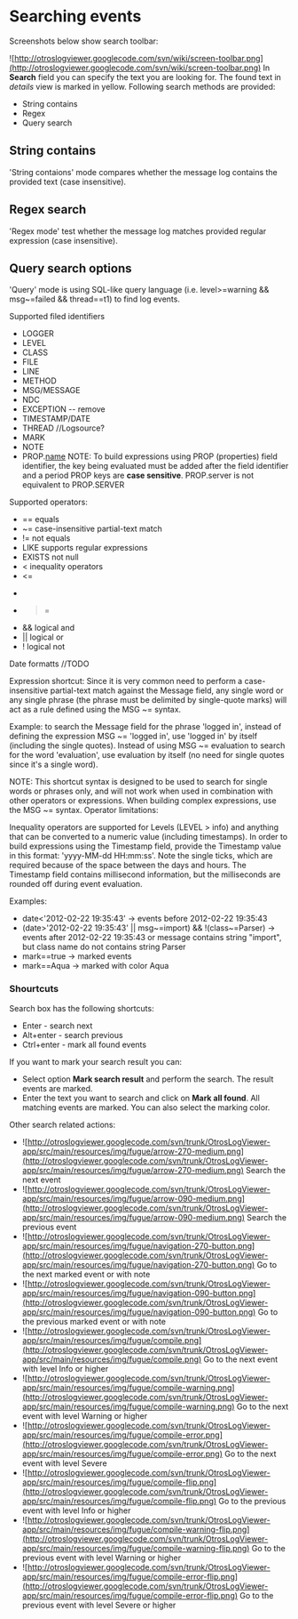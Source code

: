# Searching events #
Screenshots below show search toolbar:

![http://otroslogviewer.googlecode.com/svn/wiki/screen-toolbar.png](http://otroslogviewer.googlecode.com/svn/wiki/screen-toolbar.png) In **Search** field you can specify the text you are looking for. The found text in _details_ view is marked in yellow. Following search methods are provided:
  * String contains
  * Regex
  * Query search


## String contains ##
'String contaions' mode compares whether the message log contains the provided text (case insensitive).

## Regex search ##
'Regex mode' test whether the message log matches provided regular expression (case insensitive).


## Query search options ##
'Query' mode is using SQL-like query language (i.e. level>=warning && msg~=failed && thread==t1) to find log events.

Supported filed identifiers
  * LOGGER
  * LEVEL
  * CLASS
  * FILE
  * LINE
  * METHOD
  * MSG/MESSAGE
  * NDC
  * EXCEPTION -- remove
  * TIMESTAMP/DATE
  * THREAD
//Logsource?
  * MARK
  * NOTE
  * PROP.[name](key.md)
NOTE: To build expressions using PROP (properties) field identifier, the key being evaluated must be added after the field identifier and a period
PROP keys are **case sensitive**. PROP.server is not equivalent to PROP.SERVER

Supported operators:
  * == equals
  * ~= case-insensitive partial-text match
  * != not equals
  * LIKE supports regular expressions
  * EXISTS not null
  * < inequality operators
  * <=
  * >
  * >=
  * && logical and
  * || logical or
  * ! logical not

Date formatts
//TODO

Expression shortcut:
Since it is very common need to perform a case-insensitive partial-text match against the Message field, any single word or any single phrase (the phrase must be delimited by single-quote marks) will act as a rule defined using the MSG ~= syntax.

Example: to search the Message field for the phrase 'logged in', instead of defining the expression MSG ~= 'logged in', use 'logged in' by itself (including the single quotes). Instead of using MSG ~= evaluation to search for the word 'evaluation', use evaluation by itself (no need for single quotes since it's a single word).

NOTE: This shortcut syntax is designed to be used to search for single words or phrases only, and will not work when used in combination with other operators or expressions. When building complex expressions, use the MSG ~= syntax.
Operator limitations:

Inequality operators are supported for Levels (LEVEL > info) and anything that can be converted to a numeric value (including timestamps).
In order to build expressions using the Timestamp field, provide the Timestamp value in this format: 'yyyy-MM-dd HH:mm:ss'. Note the single ticks, which are required because of the space between the days and hours. The Timestamp field contains millisecond information, but the milliseconds are rounded off during event evaluation.

Examples:
  * date<'2012-02-22 19:35:43' -> events before 2012-02-22 19:35:43
  * (date>'2012-02-22 19:35:43' || msg~=import) && !(class~=Parser) -> events after 2012-02-22 19:35:43 or message contains string "import", but class name do not contains string Parser
  * mark==true -> marked events
  * mark==Aqua -> marked with color Aqua

### Shourtcuts ###
Search box has the following shortcuts:
  * Enter - search next
  * Alt+enter - search previous
  * Ctrl+enter - mark all found events

If you want to mark your search result you can:
  * Select option **Mark search result** and perform the search. The result events are marked.
  * Enter the text you want to search and click on **Mark all found**. All matching events are marked. You can also select the marking color.

Other search related actions:

  * ![http://otroslogviewer.googlecode.com/svn/trunk/OtrosLogViewer-app/src/main/resources/img/fugue/arrow-270-medium.png](http://otroslogviewer.googlecode.com/svn/trunk/OtrosLogViewer-app/src/main/resources/img/fugue/arrow-270-medium.png) Search the next event
  * ![http://otroslogviewer.googlecode.com/svn/trunk/OtrosLogViewer-app/src/main/resources/img/fugue/arrow-090-medium.png](http://otroslogviewer.googlecode.com/svn/trunk/OtrosLogViewer-app/src/main/resources/img/fugue/arrow-090-medium.png) Search the previous event
  * ![http://otroslogviewer.googlecode.com/svn/trunk/OtrosLogViewer-app/src/main/resources/img/fugue/navigation-270-button.png](http://otroslogviewer.googlecode.com/svn/trunk/OtrosLogViewer-app/src/main/resources/img/fugue/navigation-270-button.png) Go to the next marked event or with note
  * ![http://otroslogviewer.googlecode.com/svn/trunk/OtrosLogViewer-app/src/main/resources/img/fugue/navigation-090-button.png](http://otroslogviewer.googlecode.com/svn/trunk/OtrosLogViewer-app/src/main/resources/img/fugue/navigation-090-button.png) Go to the previous marked event or with note
  * ![http://otroslogviewer.googlecode.com/svn/trunk/OtrosLogViewer-app/src/main/resources/img/fugue/compile.png](http://otroslogviewer.googlecode.com/svn/trunk/OtrosLogViewer-app/src/main/resources/img/fugue/compile.png) Go to the next event with level Info or higher
  * ![http://otroslogviewer.googlecode.com/svn/trunk/OtrosLogViewer-app/src/main/resources/img/fugue/compile-warning.png](http://otroslogviewer.googlecode.com/svn/trunk/OtrosLogViewer-app/src/main/resources/img/fugue/compile-warning.png) Go to the next event with level Warning or higher
  * ![http://otroslogviewer.googlecode.com/svn/trunk/OtrosLogViewer-app/src/main/resources/img/fugue/compile-error.png](http://otroslogviewer.googlecode.com/svn/trunk/OtrosLogViewer-app/src/main/resources/img/fugue/compile-error.png) Go to the next event with level Severe
  * ![http://otroslogviewer.googlecode.com/svn/trunk/OtrosLogViewer-app/src/main/resources/img/fugue/compile-flip.png](http://otroslogviewer.googlecode.com/svn/trunk/OtrosLogViewer-app/src/main/resources/img/fugue/compile-flip.png) Go to the previous event with level Info or higher
  * ![http://otroslogviewer.googlecode.com/svn/trunk/OtrosLogViewer-app/src/main/resources/img/fugue/compile-warning-flip.png](http://otroslogviewer.googlecode.com/svn/trunk/OtrosLogViewer-app/src/main/resources/img/fugue/compile-warning-flip.png) Go to the previous event with level Warning or higher
  * ![http://otroslogviewer.googlecode.com/svn/trunk/OtrosLogViewer-app/src/main/resources/img/fugue/compile-error-flip.png](http://otroslogviewer.googlecode.com/svn/trunk/OtrosLogViewer-app/src/main/resources/img/fugue/compile-error-flip.png) Go to the previous event with level Severe or higher

